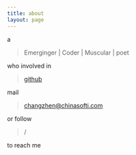 ```yaml
---
title: about
layout: page
---
```


a

> Emerginger | Coder | Muscular | poet

who involved in 

> [github](https://github.com/UncleChange)

mail 

> changzhen@chinasofti.com

or follow 

> /

to reach me
